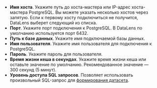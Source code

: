 * **Имя хоста**. Укажите путь до хоста-мастера или IP-адрес хоста-мастера PostgreSQL. Вы можете указать несколько хостов через запятую. Если к первому хосту подключиться не получится, DataLens выберет следующий из списка.
* **Порт**. Укажите порт подключения к PostgreSQL. В DataLens по умолчанию используется порт 6432.
* **Путь к базе данных**. Укажите имя подключаемой базы данных.
* **Имя пользователя**. Укажите имя пользователя для подключения к PostgreSQL.
* **Пароль**. Укажите пароль для пользователя.
* **Время жизни кеша в секундах**. Укажите время жизни кеша или оставьте значение по умолчанию. Рекомендованное значение — 300 секунд (5 минут).
* **Уровень доступа SQL запросов**. Позволяет использовать произвольный SQL-запрос для [формирования датасета](../../datalens/concepts/dataset/settings.md#sql-request-in-datatset).
